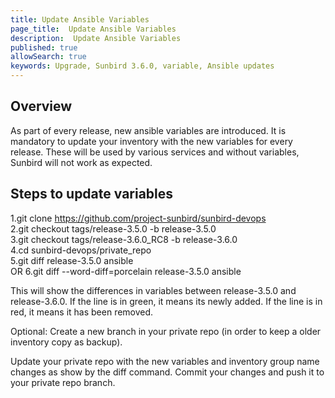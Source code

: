```yaml
---
title: Update Ansible Variables
page_title:  Update Ansible Variables
description:  Update Ansible Variables
published: true
allowSearch: true
keywords: Upgrade, Sunbird 3.6.0, variable, Ansible updates
---
```

## Overview
As part of every release, new ansible variables are introduced. It is mandatory to update your inventory with the new variables for every release. These will be used by various services and without variables, Sunbird will not work as expected.

## Steps to update variables

1.git clone https://github.com/project-sunbird/sunbird-devops  
2.git checkout tags/release-3.5.0 -b release-3.5.0  
3.git checkout tags/release-3.6.0_RC8 -b release-3.6.0  
4.cd sunbird-devops/private_repo  
5.git diff release-3.5.0 ansible  
    OR 
6.git diff --word-diff=porcelain release-3.5.0 ansible


This will show the differences in variables between release-3.5.0 and release-3.6.0. If the line is in green, it means its newly added. If the line is in red, it means it has been removed.

Optional: Create a new branch in your private repo (in order to keep a older inventory copy as backup).

Update your private repo with the new variables and inventory group name changes as show by the diff command. Commit your changes and push it to your private repo branch.

